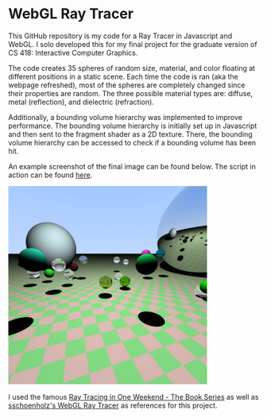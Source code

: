 # WebGL Ray Tracer

This GitHub repository is my code for a Ray Tracer in Javascript and WebGL. I solo developed this for my final project for the graduate version of CS 418: Interactive Computer Graphics. 

The code creates 35 spheres of random size, material, and color floating at different positions in a static scene. Each time the code is ran (aka the webpage refreshed), most of the spheres are completely changed since their properties are random. The three possible material types are: diffuse, metal (reflection), and dielectric (refraction).

Additionally, a bounding volume hierarchy was implemented to improve performance. The bounding volume hierarchy is initially set up in Javascript and then sent to the fragment shader as a 2D texture. There, the bounding volume hierarchy can be accessed to check if a bounding volume has been hit.

An example screenshot of the final image can be found below. The script in action can be found <a href="https://caseyrodgers.online/custom_files/cs418_ray_tracer/mp4cred.html" target="_blank">here</a>.

<img src="readme_imgs/cs418_ray_tracer.JPG" alt="Example screenshot of the final image" width="400"/>

I used the famous <a href="https://raytracing.github.io/" target="_blank">Ray Tracing in One Weekend - The Book Series</a> as well as <a href="https://github.com/sschoenholz/WebGL-Raytracer" target="_blank">sschoenholz's WebGL Ray Tracer</a> as references for this project.